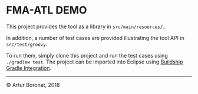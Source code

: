 # FMA-ATL DEMO

This project provides the tool as a library in `src/main/resources/`.

In addition, a number of test cases are provided illustrating the tool API in `src/test/groovy`.

To run them, simply clone this project and run the test cases using `./gradlew test`. The project can be imported into Eclipse using [Buildship Gradle Integration](https://marketplace.eclipse.org/content/buildship-gradle-integration). 

***
&copy; Artur Boronat, 2018